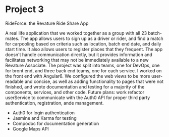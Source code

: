 # Project 3

RideForce: the Revature Ride Share App

A real life application that we worked together as a group with all 23 batch-mates. The app allows users to sign up as a driver or rider, and find a match for carpooling based on criteria such as location, batch end date, and daily start time. It also allows users to register places that they frequent. The app doesn't handle communication directly, but it provides information and facilitates networking that may not be immediately available to a new Revature Associate.
The project was split into teams, one for DevOps, one for bront end, and three back end teams, one for each service. I worked on the front end with Angular6. We configured the web views to be more user-readable and concise, as well as adding functionality to pages that were not finished, and wrote documentation and testing for a majority of the components, services, and other code. 
Future plans: work refactor userService to communicate with the Auth0 API for proper third party authentication, registration, ande management.

- Auth0 for login authentication
- Jasmine and Karma for testing
- Compodoc for documentation generation
- Google Maps API
